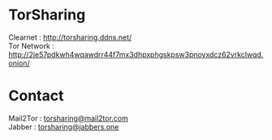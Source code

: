 # TorSharing

Clearnet : http://torsharing.ddns.net/<br>
Tor Network : http://2je57pdkwh4wqawdrr44f7mx3dhpxphgskpsw3pnoyxdcz62vrkclwqd.onion/

# Contact

Mail2Tor : torsharing@mail2tor.com <br>
Jabber : torsharing@jabbers.one
